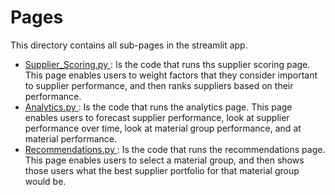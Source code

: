 # Pages

This directory contains all sub-pages in the streamlit app.

- <ins> Supplier_Scoring.py </ins>: Is the code that runs ths supplier scoring page. This page enables users to weight factors that they consider important to supplier performance, and then ranks suppliers based on their performance.
- <ins> Analytics.py </ins>: Is the code that runs the analytics page. This page enables users to forecast supplier performance, look at supplier performance over time, look at material group performance, and at material performance.
- <ins> Recommendations.py </ins>: Is the code that runs the recommendations page. This page enables users to select a material group, and then shows those users what the best supplier portfolio for that material group would be.
